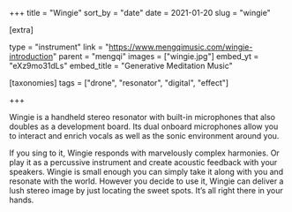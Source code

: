 +++
title = "Wingie"
sort_by = "date"
date = 2021-01-20
slug = "wingie"

[extra]

type = "instrument"
link = "https://www.mengqimusic.com/wingie-introduction"
parent = "mengqi"
images = ["wingie.jpg"]
embed_yt = "eXz9mo31dLs"
embed_title = "Generative Meditation Music"

[taxonomies]
tags = ["drone", "resonator", "digital", "effect"]

+++

Wingie is a handheld stereo resonator with built-in microphones that also doubles as a development board. Its dual onboard microphones allow you to interact and enrich vocals as well as the sonic environment around you.

If you sing to it, Wingie responds with marvelously complex harmonies. Or play it as a percussive instrument and create acoustic feedback with your speakers. Wingie is small enough you can simply take it along with you and resonate with the world. However you decide to use it, Wingie can deliver a lush stereo image by just locating the sweet spots. It’s all right there in your hands.